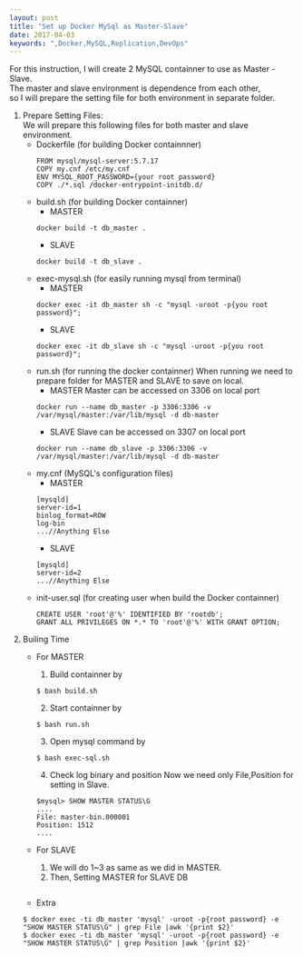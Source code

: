 ```yaml
---
layout: post
title: "Set up Docker MySql as Master-Slave"
date: 2017-04-03
keywords: ",Docker,MySQL,Replication,DevOps"
---
```


For this instruction, I will create 2 MySQL containner to use as Master - Slave.<br/>
The master and slave environment is dependence from  each other,<br/>
so I will prepare the setting file for both environment in separate folder.

1. Prepare Setting Files:<br/>
    We will prepare this following files for both master and slave environment.
    - Dockerfile (for building Docker containnner)
        ```
        FROM mysql/mysql-server:5.7.17
        COPY my.cnf /etc/my.cnf
        ENV MYSQL_ROOT_PASSWORD={your root password}
        COPY ./*.sql /docker-entrypoint-initdb.d/
        ```
    - build.sh (for building Docker containner)
        - MASTER
        ```
        docker build -t db_master .
        ```
        - SLAVE
        ```
        docker build -t db_slave .
        ```  
    - exec-mysql.sh (for easily running mysql from terminal)
        - MASTER
        ```
        docker exec -it db_master sh -c "mysql -uroot -p{you root password}";
        ```
        - SLAVE
        ```
        docker exec -it db_slave sh -c "mysql -uroot -p{you root password}";
        ```  
    - run.sh (for running the docker containner)
        When running we need to prepare folder for MASTER and SLAVE to save on local.
        - MASTER
        Master can be accessed on 3306 on local port
        ```
        docker run --name db_master -p 3306:3306 -v /var/mysql/master:/var/lib/mysql -d db-master
        ```
        - SLAVE
        Slave can be accessed on 3307 on local port
        ```
        docker run --name db_slave -p 3306:3306 -v /var/mysql/master:/var/lib/mysql -d db-master
        ```  
    - my.cnf (MySQL's configuration files)
        - MASTER
        ```
        [mysqld]
        server-id=1
        binlog_format=ROW
        log-bin
        ...//Anything Else
        ```
        - SLAVE
        ```
        [mysqld]
        server-id=2
        ...//Anything Else
        ```  
    - init-user.sql (for creating user when build the Docker containner)
        ```
        CREATE USER 'root'@'%' IDENTIFIED BY 'rootdb';
        GRANT ALL PRIVILEGES ON *.* TO 'root'@'%' WITH GRANT OPTION; 
        ```  
2. Builing Time
    - For MASTER
        1. Build containner by 
        ```
        $ bash build.sh
        ```
        2. Start containner by 
        ```
        $ bash run.sh
        ```
        3. Open mysql command by 
        ```
        $ bash exec-sql.sh
        ```
        4. Check log binary and position
          Now we need only File,Position for setting in Slave. 
        ```
        $mysql> SHOW MASTER STATUS\G
        ....
        File: master-bin.000001
        Position: 1512
        ....
        ```
    - For SLAVE
        1. We will do 1~3 as same as we did in MASTER.
        2. Then, Setting MASTER for SLAVE DB
        ```
        
        ```
        
    - Extra
    ```
    $ docker exec -ti db_master 'mysql' -uroot -p{root password} -e "SHOW MASTER STATUS\G" | grep File |awk '{print $2}'
    $ docker exec -ti db_master 'mysql' -uroot -p{root password} -e "SHOW MASTER STATUS\G" | grep Position |awk '{print $2}'
    ```
